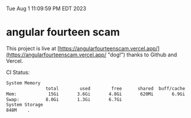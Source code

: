 Tue Aug  1 11:09:59 PM EDT 2023

# angular fourteen scam


This project is live at [https://angularfourteenscam.vercel.app/](https://angularfourteenscam.vercel.app/ "dog!") thanks to Github and Vercel.

CI Status: 

```bash
System Memory
               total        used        free      shared  buff/cache   available
Mem:            15Gi       3.6Gi       4.8Gi       620Mi       6.9Gi        10Gi
Swap:          8.0Gi       1.3Gi       6.7Gi
System Storage
848M	.
```
